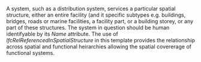 A system, such as a distribution system, services a particular spatial structure, either an entire facility (and it specific subtypes e.g. buildings, bridges, roads or marine facilities, a facility part, or a building storey, or any part of these structures.
The system in question should be human identifyable by its _Name_ attribute.
The use of _IfcRelReferencedInSpatialStructure_ in this template provides the relationship across spatial and functional heirarchies allowing the spatial covererage of functional systems.
